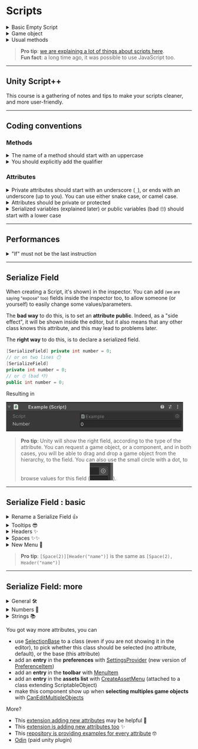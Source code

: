 # Scripts

<details class="details-e">
<summary>Basic Empty Script</summary>

<div class="row row-cols-md-2 mx-0"><div>
</div><div>

* **MonoBehaviour**

A MonoBehaviour is the base class for a Script. It got a lot of methods, that are called automatically (Awake, Start, Update, Event-related functions, ...) in which you can write some code.

> A script is a component, so you can add it to a game object as usual. You can also drag and drop a script on a game object in the hierarchy.

* **More**

You can write new methods, add new attributes, ... See the [C# documentation](https://docs.microsoft.com/en-us/dotnet/csharp/tour-of-csharp/). If you are familiar with Java, it's easy to sail in C#.
</div></div>
</details>

<details class="details-e">
<summary>Game object</summary>

**You attached your script to a Game object**. We already saw in the section

* "Game objects" how to get the name, tag, ...
* "Components" how to get a component attached on the same game object (its children or its parent)

> **Pro tip**: If needed, you got the attribute `gameObject` (resp. `this.gameObject`).

There is another problem. Let's say you want to **reference another game object** in another script. There are multiple ways to do this

* use tags, and find object with tag
* use SerializedFields (see [Unity Script++](../unity-ufs/index.md#serialize-field))
* use the approach explained in the UI section, way better for UI elements
</details>

<details class="details-e">
<summary>Usual methods</summary>

<table class="table table-bordered table-striped border-dark mt-3">
<tr><th>Method</th><th>Description</th><th>Calls</th></tr>

<tr><th colspan="3" class="text-center text-my-blue">Unranked 👀</th></tr>

<tr>
<th>Instantiate</th>
<td>clone an object</td>
<td>

```cs
var _obj = Instantiate(obj);
var _obj = Instantiate(obj, pos, rot);
var _obj = Instantiate(obj, pos, Quaternion.identity);
```
</td>
</tr>

<tr>
<th>Destroy</th>
<td>destroy an object</td>
<td>

```cs
Destroy(obj);
Destroy(obj, time_before_death);
```
</td>
</tr>

<tr>
<th>Messages</th>
<td>call a method on every script on this game object.</td>
<td>

```cs
SendMessage("methodName");
// and on its ancestors
SendMessageUpwards("methodName");
```
</td>
</tr>

<tr><th colspan="3" class="text-center text-my-blueI">Position 🗺</th></tr>

<tr>
<th>Vector2<br>Vector3</th>
<td>A class used to represent a position (x,y) or (x,y,z).
Note that I'm using Vector3 a lot, but a lot of functions are in Vector2 too.</td>
<td>

```cs
// shortcuts to create vectors
Vector3.back, Vector3.down, Vector3.up, ...
someVector.normalized; // magnitude=1, just a direction
Vector3.MoveTowards(current, target, maxDistancePerStep);
Vector3.Reflex(inDirection, inNormal) // sort of mirror, bounce
if (Vector3.Distance(a, b) <= 0.0001f) {} // a near b?
```
</td>
</tr>

</table>
</details>

> **Pro tip**: [we are explaining a lot of things about scripts here](../unity-ufs/index.md).<br>
> **Fun fact**: a long time ago, it was possible to use JavaScript too.

<hr class="sep-both">

## Unity Script++

This course is a gathering of notes and tips to make your scripts cleaner, and more user-friendly.

<hr class="sl">

## Coding conventions

### Methods

<details class="details-s">
<summary>The name of a method should start with an uppercase</summary>

```diff
- private void myMethod() {}
+ private void MyMethod() {}
```
</details>

<details class="details-s">
<summary>You should explicitly add the qualifier</summary>

```diff
- void MyMethod() {}
+ private void MyMethod() {}
```
</details>

### Attributes

<details class="details-s">
<summary>Private attributes should start with an underscore (<code>_</code>), or ends with an underscore (up to you). You can use either snake case, or camel case.</summary>

```diff
- private int myAttribute;
+ private int _myAttribute;
```
</details>
<details class="details-s">
<summary>Attributes should be private or protected</summary>

```diff
- int myAttribute; // not private (implicit)
- public int myAttribute; // not public
+ protected int _myAttribute; // either explicit protected
+ private int _myAttribute; // or explicit private
```
</details>
<details class="details-s">
<summary>Serialized variables (explained later) or public variables (bad 🙄) should start with a lower case</summary>

```diff
- public int _myAttribute;
- [SerializeField] private int _myAttribute;
+ public int myAttribute;
+ [SerializeField] private int myAttribute;
```
</details>

<hr class="sr">

## Performances

<details class="details-s">
<summary>"If" must not be the last instruction</summary>

```diff
- private void MyMethod()
- {
- 	// some code here (optionnal)
- 	if (something) {
- 		// some code here
- 	}
- }
+ private void MyMethod()
+ {
+ 	// some code here (optionnal)
+ 	if (!something) return;
+ 	// some code here
+ }
```
</details>

<hr class="sl">

## Serialize Field

When creating a Script, it's shown) in the inspector. You can add <small>(we are saying "expose" too)</small> fields inside the inspector too, to allow someone (or yourself) to easily change some values/parameters.

The **bad way** to do this, is to set an **attribute public**. Indeed, as a "side effect", it will be shown inside the editor, but it also means that any other class knows this attribute, and this may lead to problems later.

The **right way** to do this, is to declare a serialized field.

```cs
[SerializeField] private int number = 0;
// or on two lines 😶
[SerializeField]
private int number = 0;
// or 🙄 (bad 👎)
public int number = 0;
```

Resulting in

![Create field inspector unity](images/fields.png)

> **Pro tip**: Unity will show the right field, according to the type of the attribute. You can request a game object, or a component, and in both cases, you will be able to drag and drop a game object from the hierarchy, to the field. You can also use the small circle with a dot, to browse values for this field (![Unity pick value](images/picker.png)).

<hr class="sr">

## Serialize Field : basic

<details class="details-e">
<summary>Rename a Serialize Field 👍</summary>

```cs
[SerializeField]
[FormerlySerializedAs("oldName")] private int number = 0;
```
</details>

<details class="details-e">
<summary>Tooltips 😎</summary>

Maybe, the name of your attribute isn't providing enough information for the user to know what should be in this field. You should always add a **Tooltip**, shown when the user is hovering (=mouse stay over) the field.

```cs
[Tooltip("Some description blah blah blah")]
[SerializeField] private int number = 0;
```

![Unity Serialize Field - tooltip](images/tooltip.png) (mouse hovering "key")

> **Pro tip**: this is not an excuse to give bad names to your fields (as I did with "number" or "key").
</details>

<details class="details-e">
<summary>Headers ✨</summary>

You can make categories with Headers. This is a great way of sorting your serialized fields, if you got a lot of them.

```cs
[Header("Some header")]
[SerializeField] private int a;
[SerializeField] private float b;
[SerializeField] private bool c;
```

![Unity Serialize Field - header](images/header.png)
</details>

<details class="details-e">
<summary>Spaces ✨✨</summary>

If headers aren't enough, you can add some spacing too.

```cs
[Header("Some header")]
[SerializeField] private int a;
[Space(2)]
[Header("Some header")]
[SerializeField] private int b;
```

![Unity Serialize Field - spacing](images/spacing.png)
</details>

<details class="details-e">
<summary>New Menu 🚀</summary>

When clicking on "adding component", you got a list of menus such as "Audio", ... You can add a new menu here 🚀!

```cs
// this is a path, you can subfolders (=nested menus) with /
[AddComponentMenu("CubeMaster/Movement")]
public class MovementManager : MonoBehaviour {}
```

![Unity Serialize Field - New Menu1](images/new_menu_1.png)
![Unity Serialize Field - New Menu2](images/new_menu_2.png)
</details>

> **Pro tip**: `[Space(2)][Header("name")]` is the same as `[Space(2), Header("name")]`

<hr class="sl">

## Serialize Field: more

<details class="details-e">
<summary>General 🛠</summary>
<br>
<table class="table table-striped table-bordered border-dark">
<tr><th>Code</th><th>Editor/Description</th></tr>

<tr><td>

```cs
[HideInInspector] public float hide;
```
</td><td><br>

No field "hide".
</td></tr>

<tr><td>

```cs
[RequireComponent(typeof(Collider))]
// [RequireComponent(typeof(Collider), typeof(Rigidbody))]
public class SomeClass : MonoBehaviour {}
```
</td><td><br>

You can't add this class as a component of a game object, if this class does not have a collider.
</td></tr>

<tr><td>

```cs
[DisallowMultipleComponent]
public class SomeClass : MonoBehaviour {}
```
</td><td><br>

You can't have more than one instance of this component per game object.
</td></tr>

<tr><td>

```cs
[HelpURL("https://memorize.be/games")]
public class SomeClass : MonoBehaviour {}
```
</td><td><br>

You can set the link opened when clicking on the "?" mark, next to the 3 dots, to remove a component.
</td></tr>

<tr><td>

```cs
[ContextMenuItem("reset", "ResetIntWithMenuItem")] 
public int intWithMenuItem;
private void ResetIntWithMenuItem()
{
	intWithMenuItem = 12;
}
```
</td><td><br>

When using your left-click on a field, you can add fields in the context menu. If you want to add something for the class, check [ContextMenu](https://docs.unity3d.com/ScriptReference/ContextMenu.html).

![Attributes Unity - Context](attributes/context.png)
</td></tr>

<tr><td>

```cs
// using System; // for Serializable
[Serializable]
public class NestedClass // <=> struct
{
	public int nestedAttribute; 
}
[SerializeField] private NestedClass nestedClass;
```
</td><td><br>

You can make a dropdown nested inside your component, as other native components do. The class must be Serializable, then simply give the Serializable class as the type of the field.

![Attributes Unity - Nested](attributes/nested.png)
</td></tr>

<tr><td>

```cs
private enum Axis
{
	[InspectorName("X-axis")] X, 
	[InspectorName("Y-axis")] Y
}
[SerializeField] private Axis axis = Axis.X;
```
</td><td><br>

You can use this to rename the values of your enum in the inspector. It does not work for attributes 😭.

![Attributes Unity - InspectorName](attributes/InspectorName.png)

</td></tr>
</table>
</details>

<details class="details-e">
<summary>Numbers 🔢</summary>
<br>
<table class="table table-striped table-bordered border-dark">
<tr><th>Code</th><th>Editor/Description</th></tr>

<tr><td>

```cs
[Min(10)] public int speed = 15;
```
</td><td>

![Attributes Unity - min](attributes/min.png)

If the value is lower than min, then value = min.
</td></tr>

<tr><td>

```cs
[Range(0, 1)] public float volume;
```
</td><td><br>

![Attributes Unity - range](attributes/range.png)
</td></tr>

</table>
</details>

<details class="details-e">
<summary>Strings 📚</summary>
<br>
<table class="table table-striped table-bordered border-dark">
<tr><th>Code</th><th>Editor/Description</th></tr>

<tr><td>

```cs
[Multiline(2)] public string text = "";
```
</td><td><br>

![Attributes Unity - multiline](attributes/multiline.png)
</td></tr>

<tr><td>

```cs
// or [TextArea( minLines, maxLines )]
[TextArea] public string textarea = "";
```
</td><td><br>

![Attributes Unity - textarea](attributes/textarea.png)
</td></tr>

</table>
</details>

You got way more attributes, you can

* use [SelectionBase](https://docs.unity3d.com/ScriptReference/SelectionBaseAttribute.html) to a class (even if you are not showing it in the editor), to pick whether this class should be selected (no attribute, default), or the base (this attribute)
* add an **entry** in the **preferences** with [SettingsProvider](https://docs.unity3d.com/ScriptReference/SettingsProvider.html) (new version of [PreferenceItem](https://docs.unity3d.com/ScriptReference/PreferenceItem.html))
* add an **entry** in the **toolbar** with [MenuItem](https://docs.unity3d.com/ScriptReference/MenuItem.html)
* add an **entry** in the **assets list** with [CreateAssetMenu](https://docs.unity3d.com/ScriptReference/CreateAssetMenuAttribute.html) (attached to a class extending ScriptableObject)
* make this component show up when **selecting multiples game objects** with [CanEditMultipleObjects](https://docs.unity3d.com/ScriptReference/CanEditMultipleObjects.html)

More?

* This [extension adding new attributes](https://github.com/dbrizov/NaughtyAttributes) may be helpful 🚀
* This [extension is adding new attributes too](https://github.com/gasgiant/Markup-Attributes) ✨
* This [repository is providing examples for every attribute](https://github.com/LastAssertor/Unity-Attributes-Example) 🤓
* [Odin](https://assetstore.unity.com/packages/tools/utilities/odin-inspector-and-serializer-89041) (paid unity plugin)